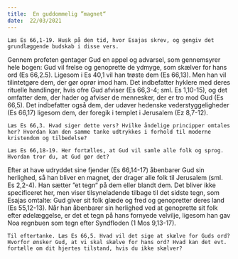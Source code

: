 ```yaml
---
title:  En guddommelig ”magnet“
date:  22/03/2021
---
```


`Læs Es 66,1-19. Husk på den tid, hvor Esajas skrev, og gengiv det grundlæggende budskab i disse vers.`

Gennem profeten gentager Gud en appel og advarsel, som gennemsyrer hele bogen: Gud vil frelse og genoprette de ydmyge, som skælver for hans ord (Es 66,2.5). Ligesom i Es 40,1 vil han trøste dem (Es 66,13). Men han vil tilintetgøre dem, der gør oprør imod ham. Det indbefatter hyklere med deres rituelle handlinger, hvis ofre Gud afviser (Es 66,3-4; sml. Es 1,10-15), og det omfatter dem, der hader og afviser de mennesker, der er tro mod Gud (Es 66,5). Det indbefatter også dem, der udøver hedenske vederstyggeligheder (Es 66,17) ligesom dem, der foregik i templet i Jerusalem (Ez 8,7-12).

`Læs Es 66,3. Hvad siger dette vers? Hvilke åndelige principper omtales her? Hvordan kan den samme tanke udtrykkes i forhold til moderne kristendom og tilbedelse?`

`Læs Es 66,18-19. Her fortælles, at Gud vil samle alle folk og sprog. Hvordan tror du, at Gud gør det?`

Efter at have udryddet sine fjender (Es 66,14-17) åbenbarer Gud sin herlighed, så han bliver en magnet, der drager alle folk til Jerusalem (sml. Es 2,2-4). Han sætter ”et tegn“ på dem eller blandt dem. Det bliver ikke specificeret her, men viser tilsyneladende tilbage til det sidste tegn, som Esajas omtalte: Gud giver sit folk glæde og fred og genopretter deres land (Es 55,12-13). Når han åbenbarer sin herlighed ved at genoprette sit folk efter ødelæggelse, er det et tegn på hans fornyede velvilje, ligesom han gav Noa regnbuen som tegn efter Syndfloden (1 Mos 9,13-17).

`Til eftertanke. Læs Es 66,5. Hvad vil det sige at skælve for Guds ord? Hvorfor ønsker Gud, at vi skal skælve for hans ord? Hvad kan det evt. fortælle om dit hjertes tilstand, hvis du ikke skælver?`